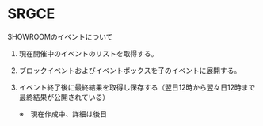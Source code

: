 # SRGCE

SHOWROOMのイベントについて

1. 現在開催中のイベントのリストを取得する。
2. ブロックイベントおよびイベントボックスを子のイベントに展開する。
3. イベント終了後に最終結果を取得し保存する（翌日12時から翌々日12時まで最終結果が公開されている）

   ※　現在作成中、詳細は後日
   
